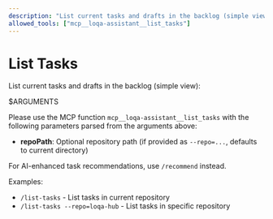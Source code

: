 ```yaml
---
description: "List current tasks and drafts in the backlog (simple view)"
allowed_tools: ["mcp__loqa-assistant__list_tasks"]
---
```


# List Tasks

List current tasks and drafts in the backlog (simple view):

$ARGUMENTS

Please use the MCP function `mcp__loqa-assistant__list_tasks` with the following parameters parsed from the arguments above:

- **repoPath**: Optional repository path (if provided as `--repo=...`, defaults to current directory)

For AI-enhanced task recommendations, use `/recommend` instead.

Examples:
- `/list-tasks` - List tasks in current repository
- `/list-tasks --repo=loqa-hub` - List tasks in specific repository